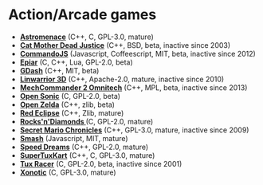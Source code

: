 # Action/Arcade games

[comment]: # (start of autogenerated content, do not edit)
- **[Astromenace](atromenace.md)** (C++, C, GPL-3.0, mature)
- **[Cat Mother Dead Justice](catmother.md)** (C++, BSD, beta, inactive since 2003)
- **[CommandoJS](commando_js.md)** (Javascript, Coffeescript, MIT, beta, inactive since 2012)
- **[Epiar](epiar.md)** (C, C++, Lua, GPL-2.0, beta)
- **[GDash](gdash.md)** (C++, MIT, beta)
- **[Linwarrior 3D](linwarrior.md)** (C++, Apache-2.0, mature, inactive since 2010)
- **[MechCommander 2 Omnitech](mechcommander2_omnitech.md)** (C++, MPL, beta, inactive since 2013)
- **[Open Sonic](open_sonic.md)** (C, GPL-2.0, beta)
- **[Open Zelda](open_zelda.md)** (C++, zlib, beta)
- **[Red Eclipse](red_eclipse.md)** (C++, Zlib, mature)
- **[Rocks'n'Diamonds ](rocks_and_diamonds.md)** (C, GPL-2.0, mature)
- **[Secret Mario Chronicles](secret_mario_chronicles.md)** (C++, GPL-3.0, mature, inactive since 2009)
- **[Smash](smash.md)** (Javascript, MIT, mature)
- **[Speed Dreams](speed_dreams.md)** (C++, GPL-2.0, mature)
- **[SuperTuxKart](super_tux_kart.md)** (C++, C, GPL-3.0, mature)
- **[Tux Racer](tuxracer.md)** (C, GPL-2.0, beta, inactive since 2001)
- **[Xonotic](xonotic.md)** (C, GPL-3.0, mature)

[comment]: # (end of autogenerated content)